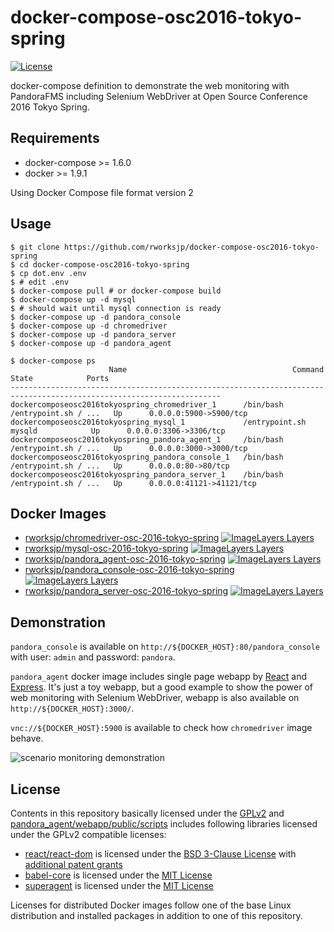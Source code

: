 # docker-compose-osc2016-tokyo-spring

[![License](https://img.shields.io/github/license/rworksjp/docker-compose-osc2016-tokyo-spring.svg?maxAge=2592000)](https://tldrlegal.com/license/gnu-general-public-license-v2)

docker-compose definition to demonstrate the web monitoring with PandoraFMS including Selenium WebDriver
at Open Source Conference 2016 Tokyo Spring.

## Requirements

- docker-compose >= 1.6.0
- docker >= 1.9.1

Using Docker Compose file format version 2

## Usage

```console
$ git clone https://github.com/rworksjp/docker-compose-osc2016-tokyo-spring
$ cd docker-compose-osc2016-tokyo-spring
$ cp dot.env .env
$ # edit .env
$ docker-compose pull # or docker-compose build
$ docker-compose up -d mysql
$ # should wait until mysql connection is ready
$ docker-compose up -d pandora_console
$ docker-compose up -d chromedriver
$ docker-compose up -d pandora_server
$ docker-compose up -d pandora_agent
```

```console
$ docker-compose ps
                      Name                                     Command               State            Ports
---------------------------------------------------------------------------------------------------------------------
dockercomposeosc2016tokyospring_chromedriver_1      /bin/bash /entrypoint.sh / ...   Up      0.0.0.0:5900->5900/tcp
dockercomposeosc2016tokyospring_mysql_1             /entrypoint.sh mysqld            Up      0.0.0.0:3306->3306/tcp
dockercomposeosc2016tokyospring_pandora_agent_1     /bin/bash /entrypoint.sh / ...   Up      0.0.0.0:3000->3000/tcp
dockercomposeosc2016tokyospring_pandora_console_1   /bin/bash /entrypoint.sh / ...   Up      0.0.0.0:80->80/tcp
dockercomposeosc2016tokyospring_pandora_server_1    /bin/bash /entrypoint.sh / ...   Up      0.0.0.0:41121->41121/tcp
```

## Docker Images

- [rworksjp/chromedriver-osc-2016-tokyo-spring](https://hub.docker.com/r/rworksjp/chromedriver-osc-2016-tokyo-spring/)
  [![ImageLayers Layers](https://img.shields.io/imagelayers/layers/rworksjp/chromedriver-osc-2016-tokyo-spring/latest.svg)](https://imagelayers.io/?images=rworksjp%2Fchromedriver-osc-2016-tokyo-spring:latest)
- [rworksjp/mysql-osc-2016-tokyo-spring](https://hub.docker.com/r/rworksjp/mysql-osc-2016-tokyo-spring/)
  [![ImageLayers Layers](https://img.shields.io/imagelayers/layers/rworksjp/mysql-osc-2016-tokyo-spring/latest.svg)](https://imagelayers.io/?images=rworksjp%2Fmysql-osc-2016-tokyo-spring:latest)
- [rworksjp/pandora_agent-osc-2016-tokyo-spring](https://hub.docker.com/r/rworksjp/pandora_agent-osc-2016-tokyo-spring/)
  [![ImageLayers Layers](https://img.shields.io/imagelayers/layers/rworksjp/pandora_agent-osc-2016-tokyo-spring/latest.svg)](https://imagelayers.io/?images=rworksjp%2Fpandora_agent-osc-2016-tokyo-spring:latest)
- [rworksjp/pandora_console-osc-2016-tokyo-spring](https://hub.docker.com/r/rworksjp/pandora_console-osc-2016-tokyo-spring/)
  [![ImageLayers Layers](https://img.shields.io/imagelayers/layers/rworksjp/pandora_console-osc-2016-tokyo-spring/latest.svg)](https://imagelayers.io/?images=rworksjp%2Fpandora_console-osc-2016-tokyo-spring:latest)
- [rworksjp/pandora_server-osc-2016-tokyo-spring](https://hub.docker.com/r/rworksjp/pandora_server-osc-2016-tokyo-spring/)
  [![ImageLayers Layers](https://img.shields.io/imagelayers/layers/rworksjp/pandora_server-osc-2016-tokyo-spring/latest.svg)](https://imagelayers.io/?images=rworksjp%2Fpandora_server-osc-2016-tokyo-spring:latest)

## Demonstration

`pandora_console` is available on `http://${DOCKER_HOST}:80/pandora_console`
with user: `admin` and password: `pandora`.

`pandora_agent` docker image includes single page webapp
by [React](https://facebook.github.io/react/) and [Express](http://expressjs.com/).
It's just a toy webapp, but a good example to show the power of web monitoring
with Selenium WebDriver, webapp is also available on `http://${DOCKER_HOST}:3000/`.

`vnc://${DOCKER_HOST}:5900` is available to check how `chromedriver` image behave.

![scenario monitoring demonstration](./scenario-monitoring.gif "scenario monitoring demonstration")

## License

Contents in this repository basically licensed under the [GPLv2](./LICENSE) and
[pandora_agent/webapp/public/scripts](pandora_agent/webapp/public/scripts) includes
following libraries licensed under the GPLv2 compatible licenses:

- [react/react-dom](https://github.com/facebook/react) is licensed under
  the [BSD 3-Clause License](https://github.com/facebook/react/blob/master/LICENSE) 
  with [additional patent grants](https://github.com/facebook/react/blob/master/PATENTS)
- [babel-core](https://github.com/babel/babel/blob/master/LICENSE) is licensed under
  the [MIT License](https://github.com/babel/babel/blob/master/LICENSE)
- [superagent](https://github.com/visionmedia/superagent) is licensed under
  the [MIT License](https://github.com/visionmedia/superagent/blob/master/LICENSE)

Licenses for distributed Docker images follow one of the base Linux distribution and installed packages
in addition to one of this repository.
